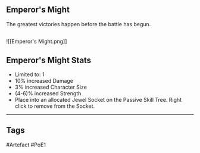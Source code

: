## Emperor's Might
The greatest victories happen
before the battle has begun.
##
![[Emperor's Might.png]]
## Emperor's Might Stats
- Limited to: 1
- 10% increased Damage
- 3% increased Character Size
- (4-6)% increased Strength
- Place into an allocated Jewel Socket on the Passive Skill Tree. Right click to remove from the Socket.


---
## Tags
#Artefact
#PoE1